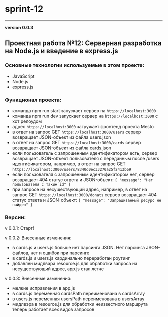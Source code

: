 # sprint-12
______________________
__version 0.0.3__

## Проектная работа №12: Серверная разработка на Node.js и введение в express.js

### Основные технологии используемые в этом проекте:

- JavaScript
- Node.js
- express.js

### Функционал проекта:

- команда npm run start запускает сервер на `https://localhost:3000`
- команда npm run dev запускает сервер на `https://localhost:3000` с хот релоудом
- адрес `https://localhost:3000` загружает фронтенд проекта Mesto
- в ответ на запрос GET `https://localhost:3000/users` сервер возвращает JSON-объект из файла users.json
- в ответ на запрос GET `https://localhost:3000/cards` сервер возвращает JSON-объект из файла cards.json
- если пользователь с запрошенным идентификатором есть, сервер возвращает JSON-объект пользователя с переданным после /users идентификатором, например, в ответ на запрос GET `https://localhost:3000/users/8340d0ec33270a25f2413b69`
- если пользователя с запрошенным идентификатором нет, сервер возвращает 404 статус ответа и JSON-объект: `{ "message": "Нет пользователя с таким id" }`
- при запросе на несуществующий адрес, например, в ответ на запрос GET `https://localhost:3000/donats` сервер возвращает 404 статус ответа и JSON-объект: `{ "message": "Запрашиваемый ресурс не найден" }`

### Версии:

v 0.0.1: Старт!

v 0.0.2: Внесенные изменения:
  - в cards.js и users.js больше нет парсинга JSON. Нет парсинга JSON-файлов, нет и ошибок при парсинге
  - в cards.js и users.js кардинально переработан роутинг
  - добавлен мидлвэра resource.js для обработки запроса на несуществующий адрес, app.js стал легче

v 0.0.3: Внесенные изменения:
  - мелкие исправления в app.js
  - в cards.js переменная cardsPath переименована в cardsArray
  - в users.js переменная usersPath переименована в usersArray
  - мидлвэра в resource.js для обработки неизвестного маршрута теперь работает всех видов запросов



